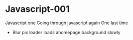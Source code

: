 # Javascript-001

Javascript one
Going through javascript again
One last time

- Blur pix loader
  loads ahomepage background slowly
